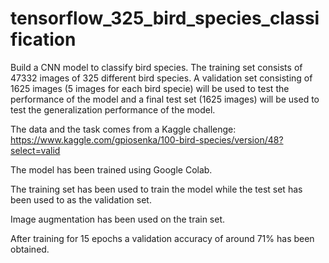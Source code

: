 # tensorflow_325_bird_species_classification

Build a CNN model to classify bird species. The training set consists of 47332 images of 325 different bird species. A validation set consisting of 1625 images (5 images for each bird specie) will be used to test the performance of the model and a final test set (1625 images) will be used to test the generalization performance of the model.

The data and the task comes from a Kaggle challenge: https://www.kaggle.com/gpiosenka/100-bird-species/version/48?select=valid

The model has been trained using Google Colab.

The training set has been used to train the model while the test set has been used to as the validation set.

Image augmentation has been used on the train set.

After training for 15 epochs a validation accuracy of around 71% has been obtained.



